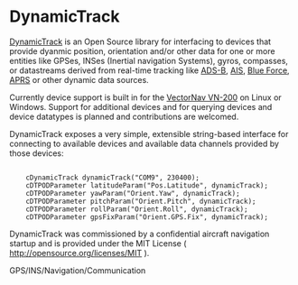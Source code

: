 DynamicTrack
============

<a href="https://github.com/XenonofArcticus/DynamicTrack">DynamicTrack</a> is an Open Source library for interfacing to devices that provide dyanmic position, orientation and/or other data for one or more entities like GPSes, INSes (Inertial navigation Systems), gyros, compasses, or datastreams derived from real-time tracking like <a href="http://en.wikipedia.org/wiki/Automatic_dependent_surveillance-broadcast">ADS-B</a>, <a href="http://en.wikipedia.org/wiki/Automatic_Identification_System">AIS</a>, <a href="http://en.wikipedia.org/wiki/Blue_Force_Tracking">Blue Force</a>, <a href="http://www.aprs.org/">APRS</a> or other dynamic data sources.

Currently device support is built in for the <a href="http://www.vectornav.com/products/vn200-rug?id=80">VectorNav VN-200</a> on Linux or Windows. Support for additional devices and for querying devices and device datatypes is planned and contributions are welcomed.

DynamicTrack exposes a very simple, extensible string-based interface for connecting to available devices and available data channels provided by those devices:

<code>
    cDynamicTrack dynamicTrack("COM9", 230400);
    cDTPODParameter<double> latitudeParam("Pos.Latitude", dynamicTrack);
    cDTPODParameter<double> yawParam("Orient.Yaw", dynamicTrack);
    cDTPODParameter<double> pitchParam("Orient.Pitch", dynamicTrack);
    cDTPODParameter<double> rollParam("Orient.Roll", dynamicTrack);
    cDTPODParameter<unsigned> gpsFixParam("Orient.GPS.Fix", dynamicTrack);
</code>

DynamicTrack was commissioned by a confidential aircraft navigation startup and is provided under the MIT License ( http://opensource.org/licenses/MIT ).

GPS/INS/Navigation/Communication
